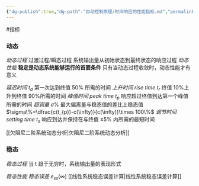 ```yaml
---
{"dg-publish":true,"dg-path":"自动控制原理/时间响应的性能指标.md","permalink":"/自动控制原理/时间响应的性能指标/","dgPassFrontmatter":true,"noteIcon":"","created":"2024-04-16T13:01:27.406+08:00","updated":"2024-05-20T08:20:31.073+08:00"}
---
```


#指标
### 动态
*动态过程*
过渡过程/瞬态过程
系统输出量从初始状态到最终状态的响应过程
*动态性能*
**稳定是动态系统能够运行的首要条件**
只有当动态过程收敛时，动态性能才有意义

*延迟时间*      $t_{d}$
第一次达到终值 $50\%$ 所需的时间
*上升时间 rise time* $t_{r}$
终值 10%上升到终值 90%所需的时间
*峰值时间 peak time*  $t_{p}$
响应超过终值到达第一个峰值所需的时间
*超调量*  $\sigma\%$
最大偏离量与稳态值的差比上稳态值
$\sigma\%=\dfrac{c(t_{p})-c(\infty)}{c(\infty)}\times 100\%$
*调节时间 setting time* $t_{s}$
响应到达并保持在与终值 $\pm5\%$ 内所需的最短时间

[[欠阻尼二阶系统动态分析\|欠阻尼二阶系统动态分析]]


### 稳态
*稳态过程*
当 t 趋于无穷时，系统输出量的表现形式

*稳态性能*
*稳态误差*   $e_{ss}(\infty)$
[[线性系统稳态误差计算\|线性系统稳态误差计算]]

